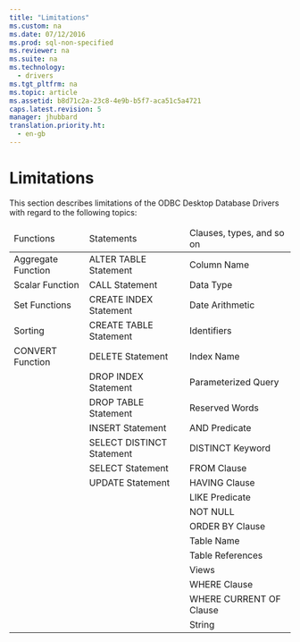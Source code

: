 ```yaml
---
title: "Limitations"
ms.custom: na
ms.date: 07/12/2016
ms.prod: sql-non-specified
ms.reviewer: na
ms.suite: na
ms.technology: 
  - drivers
ms.tgt_pltfrm: na
ms.topic: article
ms.assetid: b8d71c2a-23c8-4e9b-b5f7-aca51c5a4721
caps.latest.revision: 5
manager: jhubbard
translation.priority.ht: 
  - en-gb
---
```

# Limitations
<?xml version="1.0" encoding="utf-8"?>
<developerConceptualDocument xmlns="http://ddue.schemas.microsoft.com/authoring/2003/5" xmlns:xlink="http://www.w3.org/1999/xlink" xmlns:xsi="http://www.w3.org/2001/XMLSchema-instance" xsi:schemaLocation="http://ddue.schemas.microsoft.com/authoring/2003/5 http://dduestorage.blob.core.windows.net/ddueschema/developer.xsd">
  <introduction>
    <para>This section describes limitations of the ODBC Desktop Database Drivers with regard to the following topics:</para>
    <table xmlns:caps="http://schemas.microsoft.com/build/caps/2013/11">
      <thead>
        <tr>
          <TD>
            <para>Functions</para>
          </TD>
          <TD>
            <para>Statements</para>
          </TD>
          <TD>
            <para>Clauses, types, and so on</para>
          </TD>
        </tr>
      </thead>
      <tbody>
        <tr>
          <TD>
            <para>
              <legacyLink xlink:href="f6e494ed-c7cb-4b1b-bf3b-c4361850b51a">Aggregate Function</legacyLink>
            </para>
          </TD>
          <TD>
            <para>
              <legacyLink xlink:href="f3e88f85-edf4-47cd-a822-292b106ddb34">ALTER TABLE Statement</legacyLink>
            </para>
          </TD>
          <TD>
            <para>
              <legacyLink xlink:href="5a339f61-c52f-40ad-8deb-d785f72753d4">Column Name</legacyLink>
            </para>
          </TD>
        </tr>
        <tr>
          <TD>
            <para>
              <legacyLink xlink:href="023d94b9-3ed6-46d3-9a66-f2872f505bbb">Scalar Function</legacyLink>
            </para>
          </TD>
          <TD>
            <para>
              <legacyLink xlink:href="5802891f-27f6-48b3-aeeb-aaef400b318c">CALL Statement</legacyLink>
            </para>
          </TD>
          <TD>
            <para>
              <legacyLink xlink:href="81c4eab7-1f6b-47a0-b940-89d6c6a14dae">Data Type</legacyLink>
            </para>
          </TD>
        </tr>
        <tr>
          <TD>
            <para>
              <legacyLink xlink:href="18e7a0fd-cc5d-4109-b542-cac6893a29c3">Set Functions</legacyLink>
            </para>
          </TD>
          <TD>
            <para>
              <legacyLink xlink:href="832dcda1-e452-48e6-8adb-7fb33c4fb4ff">CREATE INDEX Statement</legacyLink>
            </para>
          </TD>
          <TD>
            <para>
              <legacyLink xlink:href="4ae40066-5911-4d32-937a-040bacc853ec">Date Arithmetic</legacyLink>
            </para>
          </TD>
        </tr>
        <tr>
          <TD>
            <para>
              <legacyLink xlink:href="2273e058-f6a3-4fc3-875f-e506cb1015ac">Sorting</legacyLink>
            </para>
          </TD>
          <TD>
            <para>
              <legacyLink xlink:href="c5067855-20c9-456f-8d63-f375b4297f2e">CREATE TABLE Statement</legacyLink>
            </para>
          </TD>
          <TD>
            <para>
              <legacyLink xlink:href="b3466382-71cb-4f82-8318-092a8fcef3df">Identifiers</legacyLink>
            </para>
          </TD>
        </tr>
        <tr>
          <TD>
            <para>
              <legacyLink xlink:href="3c81fc58-57f0-4dd7-be16-2b146eb15cbc">CONVERT Function</legacyLink>
            </para>
          </TD>
          <TD>
            <para>
              <legacyLink xlink:href="084761fe-e65b-4f38-ba4f-69884b2a7700">DELETE Statement</legacyLink>
            </para>
          </TD>
          <TD>
            <para>
              <legacyLink xlink:href="e44e5858-696e-4939-93ae-4d6572e3f49a">Index Name</legacyLink>
            </para>
          </TD>
        </tr>
        <tr>
          <TD>
            <para> </para>
          </TD>
          <TD>
            <para>
              <legacyLink xlink:href="a8ab9259-af47-438f-9fff-042e8ebb1c58">DROP INDEX Statement</legacyLink>
            </para>
          </TD>
          <TD>
            <para>
              <legacyLink xlink:href="4edc0566-bba8-42b2-ab0e-60dfb67b5e7b">Parameterized Query</legacyLink>
            </para>
          </TD>
        </tr>
        <tr>
          <TD>
            <para> </para>
          </TD>
          <TD>
            <para>
              <legacyLink xlink:href="0a1c80f5-c9f2-4655-9bfd-0131b2f015a9">DROP TABLE Statement</legacyLink>
            </para>
          </TD>
          <TD>
            <para>
              <legacyLink xlink:href="ed42f083-c9e8-4ee4-9d64-d879bf955c78">Reserved Words</legacyLink>
            </para>
          </TD>
        </tr>
        <tr>
          <TD>
            <para> </para>
          </TD>
          <TD>
            <para>
              <legacyLink xlink:href="dea05698-527a-41ab-8729-bbed85556185">INSERT Statement</legacyLink>
            </para>
          </TD>
          <TD>
            <para>
              <legacyLink xlink:href="b9f363af-a60a-40f0-9c22-28aa7b159e06">AND Predicate</legacyLink>
            </para>
          </TD>
        </tr>
        <tr>
          <TD>
            <para> </para>
          </TD>
          <TD>
            <para>
              <legacyLink xlink:href="c8896e28-af94-46e6-bc3f-1af657e38462">SELECT DISTINCT Statement</legacyLink>
            </para>
          </TD>
          <TD>
            <para>
              <legacyLink xlink:href="111e2dd7-d64e-4670-8bf0-2135d0a056b8">DISTINCT Keyword</legacyLink>
            </para>
          </TD>
        </tr>
        <tr>
          <TD>
            <para> </para>
          </TD>
          <TD>
            <para>
              <legacyLink xlink:href="c6b05955-f8fd-4706-a1a7-a8dbd74870c2">SELECT Statement</legacyLink>
            </para>
          </TD>
          <TD>
            <para>
              <legacyLink xlink:href="1cf7cd81-1750-46ee-80ed-be70f57e8569">FROM Clause</legacyLink>
            </para>
          </TD>
        </tr>
        <tr>
          <TD>
            <para> </para>
          </TD>
          <TD>
            <para>
              <legacyLink xlink:href="14700aac-e135-4dc0-9138-4b01224461d5">UPDATE Statement</legacyLink>
            </para>
          </TD>
          <TD>
            <para>
              <legacyLink xlink:href="80f3a839-50bb-42cc-b2a4-06a533145edb">HAVING Clause</legacyLink>
            </para>
          </TD>
        </tr>
        <tr>
          <TD>
            <para> </para>
          </TD>
          <TD>
            <para> </para>
          </TD>
          <TD>
            <para>
              <legacyLink xlink:href="dbd39099-caf6-4c4c-9ad8-f6c63c1bd5e4">LIKE Predicate</legacyLink>
            </para>
          </TD>
        </tr>
        <tr>
          <TD>
            <para> </para>
          </TD>
          <TD>
            <para> </para>
          </TD>
          <TD>
            <para>
              <legacyLink xlink:href="bb1a04f0-111b-412e-b2fb-090b62e74d59">NOT NULL</legacyLink>
            </para>
          </TD>
        </tr>
        <tr>
          <TD>
            <para> </para>
          </TD>
          <TD>
            <para> </para>
          </TD>
          <TD>
            <para>
              <legacyLink xlink:href="fd4ddc7c-9c7e-4a0c-a781-e5427dfb2e18">ORDER BY Clause</legacyLink>
            </para>
          </TD>
        </tr>
        <tr>
          <TD>
            <para> </para>
          </TD>
          <TD>
            <para> </para>
          </TD>
          <TD>
            <para>
              <legacyLink xlink:href="d9843e4b-1d05-4d5a-9dc3-ee9ec59edb97">Table Name</legacyLink>
            </para>
          </TD>
        </tr>
        <tr>
          <TD>
            <para> </para>
          </TD>
          <TD>
            <para> </para>
          </TD>
          <TD>
            <para>
              <legacyLink xlink:href="de674d5e-a16a-4cf1-b7e7-0222ef19a6f4">Table References</legacyLink>
            </para>
          </TD>
        </tr>
        <tr>
          <TD>
            <para> </para>
          </TD>
          <TD>
            <para> </para>
          </TD>
          <TD>
            <para>
              <legacyLink xlink:href="1be24fce-0653-43a0-9cda-3496694c3ace">Views</legacyLink>
            </para>
          </TD>
        </tr>
        <tr>
          <TD>
            <para> </para>
          </TD>
          <TD>
            <para> </para>
          </TD>
          <TD>
            <para>
              <legacyLink xlink:href="46b54f74-e4a3-4318-87cf-8a97c38a2718">WHERE Clause</legacyLink>
            </para>
          </TD>
        </tr>
        <tr>
          <TD>
            <para> </para>
          </TD>
          <TD>
            <para> </para>
          </TD>
          <TD>
            <para>
              <legacyLink xlink:href="12404fd7-ae11-4017-85cd-792ce20931f9">WHERE CURRENT OF Clause</legacyLink>
            </para>
          </TD>
        </tr>
        <tr>
          <TD>
            <para> </para>
          </TD>
          <TD>
            <para> </para>
          </TD>
          <TD>
            <para>
              <legacyLink xlink:href="ec1da65f-c69d-415d-bf75-8fda8aa2b39f">String</legacyLink>
            </para>
          </TD>
        </tr>
      </tbody>
    </table>
  </introduction>
  <relatedTopics />
</developerConceptualDocument>